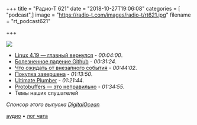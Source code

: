+++
title = "Радио-Т 621"
date = "2018-10-27T19:06:08"
categories = [ "podcast",]
image = "https://radio-t.com/images/radio-t/rt621.jpg"
filename = "rt_podcast621"

+++

![](https://radio-t.com/images/radio-t/rt621.jpg)

- [Linux 4.19 — главный вернулся](https://lwn.net/Articles/769110/) - *00:04:00*.
- [Болезненное падение Github](https://blog.github.com/2018-10-21-october21-incident-report/) - *00:31:24*.
- [Что ожидать от внезапного события](https://www.macrumors.com/2018/10/26/what-to-expect-at-october-30-apple-event/) - *00:44:02*.
- [Покупка завершена](https://blog.github.com/2018-10-26-github-and-microsoft/) - *01:13:50*.
- [Ultimate Plumber](https://github.com/akavel/up) - *01:21:44*.
- [Protobuffers — это неправильно](https://habr.com/post/427265/) - *01:34:55*.
- Темы наших слушателей

*Спонсор этого выпуска [DigitalOcean](https://www.digitalocean.com)*


[аудио](http://cdn.radio-t.com/rt_podcast621.mp3) • [лог чата](http://chat.radio-t.com/logs/radio-t-621.html)
<audio src="http://cdn.radio-t.com/rt_podcast621.mp3" preload="none"></audio>
